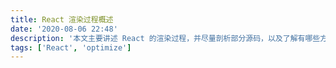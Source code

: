 ```yaml
---
title: React 渲染过程概述
date: '2020-08-06 22:48'
description: '本文主要讲述 React 的渲染过程，并尽量剖析部分源码，以及了解有哪些方法工具避免不必要的重渲染。'
tags: ['React', 'optimize']
---
```


